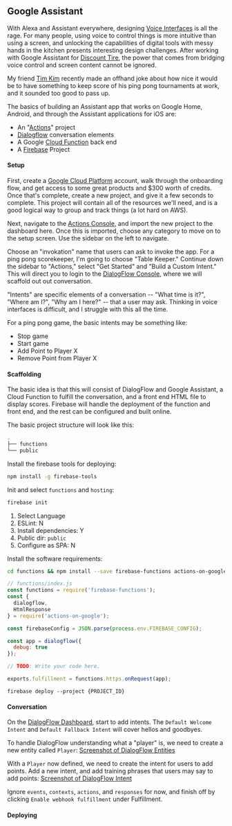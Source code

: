 ## Google Assistant

With Alexa and Assistant everywhere, designing [Voice Interfaces](https://uxplanet.org/designing-a-vui-voice-user-interface-c0b3b9b57ace?gi=3a57186fd7ce) is all the rage. For many people, using voice to control things is more intuitive than using a screen, and unlocking the capabilities of digital tools with messy hands in the kitchen presents interesting design challenges. After working with Google Assistant for [Discount Tire](https://marcusguttenplan.com/projects/google_nrf_20/), the power that comes from bridging voice control and screen content cannot be ignored.

My friend [Tim Kim](http://www.heytimkim.com/) recently made an offhand joke about how nice it would be to have something to keep score of his ping pong tournaments at work, and it sounded too good to pass up.

The basics of building an Assistant app that works on Google Home, Android, and through the Assistant applications for iOS are:
* An "[Actions]()" project
* [Dialogflow]() conversation elements
* A Google [Cloud Function]() back end
* A [Firebase]() Project


#### Setup

First, create a [Google Cloud Platform](https://console.cloud.google.com) account, walk through the onboarding flow, and get access to some great products and $300 worth of credits. Once that's complete, create a new project, and give it a few seconds to complete. This project will contain all of the resources we'll need, and is a good logical way to group and track things (a lot hard on AWS).

Next, navigate to the [Actions Console](https://console.actions.google.com/), and import the new project to the dashboard here. Once this is imported, choose any category to move on to the setup screen. Use the sidebar on the left to navigate.

Choose an "invokation" name that users can ask to invoke the app. For a ping pong scorekeeper, I'm going to choose "Table Keeper." Continue down the sidebar to "Actions," select "Get Started" and "Build a Custom Intent." This will direct you to login to the [DialogFlow Console](https://dialogflow.cloud.google.com/#/login), where we will scaffold out out conversation.

"Intents" are specific elements of a conversation -- "What time is it?", "Where am I?", "Why am I here?" -- that a user may ask. Thinking in voice interfaces is difficult, and I struggle with this all the time.

For a ping pong game, the basic intents may be something like:
* Stop game
* Start game
* Add Point to Player X
* Remove Point from Player X




#### Scaffolding

The basic idea is that this will consist of DialogFlow and Google Assistant, a Cloud Function to fulfill the conversation, and a front end HTML file to display scores. Firebase will handle the deployment of the function and front end, and the rest can be configured and built online.

The basic project structure will look like this:
```sh
.
├── functions
└── public
```

Install the firebase tools for deploying:
```sh
npm install -g firebase-tools
```

Init and select `functions` and `hosting`:
```sh
firebase init
```

1. Select Language
2. ESLint: N
3. Install dependencies: Y
4. Public dir: `public`
5. Configure as SPA: N


Install the software requirements:
```sh
cd functions && npm install --save firebase-functions actions-on-google dotenv
```

```js
// functions/index.js
const functions = require('firebase-functions');
const {
  dialogflow,
  HtmlResponse
} = require('actions-on-google');

const firebaseConfig = JSON.parse(process.env.FIREBASE_CONFIG);

const app = dialogflow({
  debug: true
});

// TODO: Write your code here.

exports.fulfillment = functions.https.onRequest(app);
```


```
firebase deploy --project {PROJECT_ID}
```

#### Conversation

On the [DialogFlow Dashboard](https://dialogflow.cloud.google.com/#/agent/assistant-scoreboard/intents), start to add intents. The `Default Welcome Intent` and `Default Fallback Intent` will cover hellos and goodbyes.

To handle DialogFlow understanding what a "player" is, we need to create a new entity called `Player`:
[Screenshot of DialogFlow Entities]()

With a `Player` now defined, we need to create the intent for users to add points. Add a new intent, and add training phrases that users may say to add points:
[Screenshot of DialogFlow Intent]()

Ignore `events`, `contexts`, `actions`, and `responses` for now, and finish off by clicking `Enable webhook fulfillment` under Fulfillment.



#### Deploying
